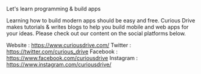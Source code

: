 Let's learn programming & build apps

Learning how to build modern apps should be easy and free. Curious Drive makes tutorials & writes blogs to help you build mobile and web apps for your ideas. Please check out our content on the social platforms below.

Website : https://www.curiousdrive.com/
Twitter : https://twitter.com/curious_drive
Facebook : https://www.facebook.com/curiousdrive
Instagram : https://www.instagram.com/curiousdrive/ 

<!--
**CuriousDrive/CuriousDrive** is a ✨ _special_ ✨ repository because its `README.md` (this file) appears on your GitHub profile.

Here are some ideas to get you started:

- 🔭 I’m currently working on ...
- 🌱 I’m currently learning ...
- 👯 I’m looking to collaborate on ...
- 🤔 I’m looking for help with ...
- 💬 Ask me about ...
- 📫 How to reach me: ...
- 😄 Pronouns: ...
- ⚡ Fun fact: ...
-->
